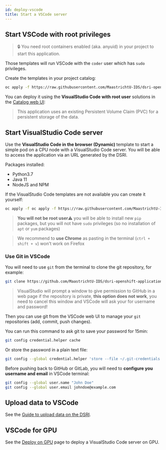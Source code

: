 ```yaml
---
id: deploy-vscode
title: Start a VSCode server
---
```


## Start VSCode with root privileges

> 🔒 You need root containers enabled (aka. anyuid) in your project to start this application.

Those templates will run VSCode with the `coder` user which has `sudo` privileges.

Create the templates in your project catalog:

```bash
oc apply -f https://raw.githubusercontent.com/MaastrichtU-IDS/dsri-openshift-applications/main/templates-anyuid/template-vscode-root-persistent.yml
```

You can deploy it using the **VisualStudio Code with root user** solutions in the [Catalog web UI](https://app.dsri.unimaas.nl:8443/console/catalog):

> This application uses an existing Persistent Volume Claim (PVC) for a persistent storage of the data.

## Start VisualStudio Code server

Use the **VisualStudio Code in the browser (Dynamic)** template to start a simple pod on a CPU node with a VisualStudio Code server. You will be able to access the application via an URL generated by the DSRI.

Packages installed:

* Python3.7
* Java 11
* NodeJS and NPM

If the VisualStudio Code templates are not available you can create it yourself:

```bash
oc apply -f oc apply -f https://raw.githubusercontent.com/MaastrichtU-IDS/dsri-openshift-applications/main/templates-datascience/template-vscode-dynamic.yml
```

> **You will not be root user**⚠️ you will be able to install new `pip` packages, but you will not have `sudo` privileges (so no installation of `apt` or `yum` packages)

> We recommend to **use Chrome** as pasting in the terminal (`ctrl + shift + v`) won't work on Firefox

### Use Git in VSCode

You will need to use `git` from the terminal to clone the git repository, for example:

```bash
git clone https://github.com/MaastrichtU-IDS/dsri-openshift-applications.git
```

> VisualStudio will prompt a window to give permission to GitHub in a web page if the repository is private, **this option does not work**, you need to cancel this window and VSCode will ask your for username and password!

Then you can use git from the VSCode web UI to manage your `git` repositories (add, commit, push changes).

You can run this command to ask git to save your password for 15min:

```bash
git config credential.helper cache
```

Or store the password in a plain text file:

```bash
git config --global credential.helper 'store --file ~/.git-credentials'
```

Before pushing back to GitHub or GitLab, you will need to **configure you username and email** in VSCode terminal:

```bash
git config --global user.name "John Doe"
git config --global user.email johndoe@example.com
```

## Upload data to VSCode

See the [Guide to upload data on the DSRI](/dsri-documentation/docs/openshift-load-data).

## VSCode for GPU

See the [Deploy on GPU](/dsri-documentation/docs/deploy-on-gpu) page to deploy a VisualStudio Code server on GPU.